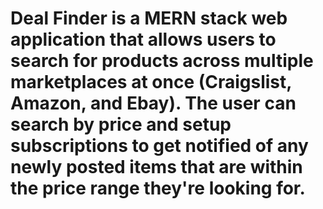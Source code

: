 # Deal Finder is a MERN stack web application that allows users to search for products across multiple marketplaces at once (Craigslist, Amazon, and Ebay). The user can search by price and setup subscriptions to get notified of any newly posted items that are within the price range they're looking for.
